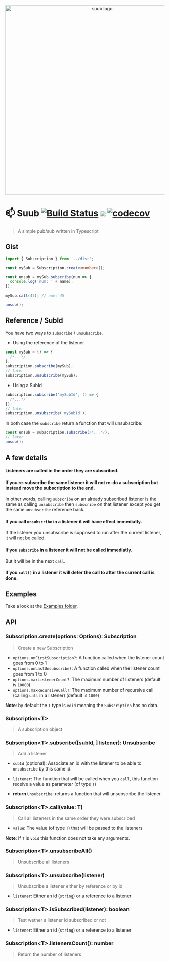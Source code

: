 <p align="center">
  <img src="https://github.com/etienne-dldc/suub/blob/master/design/logo.png" width="597" alt="suub logo">
</p>

# 📫 Suub [![Build Status](https://travis-ci.org/etienne-dldc/suub.svg?branch=master)](https://travis-ci.org/etienne-dldc/suub) [![](https://badgen.net/bundlephobia/minzip/suub)](https://bundlephobia.com/result?p=suub) [![codecov](https://codecov.io/gh/etienne-dldc/suub/branch/master/graph/badge.svg)](https://codecov.io/gh/etienne-dldc/suub)

> A simple pub/sub written in Typescript

## Gist

```ts
import { Subscription } from '../dist';

const mySub = Subscription.create<number>();

const unsub = mySub.subscribe(num => {
  console.log('num: ' + name);
});

mySub.call(45); // num: 45

unsub();
```

## Reference / SubId

You have two ways to `subscribe` / `unsubscribe`.

- Using the reference of the listener

```ts
const mySub = () => {
  /*...*/
};
subscription.subscribe(mySub);
// later
subscription.unsubscribe(mySub);
```

- Using a SubId

```ts
subscription.subscribe('mySubId', () => {
  /*...*/
});
// later
subscription.unsubscribe('mySubId');
```

In both case the `subscribe` return a function that will unsubscribe:

```ts
const unsub = subscription.subscribe(/*...*/);
// later
unsub();
```

## A few details

#### Listeners are called in the order they are subscribed.

#### If you re-subscribe the same listener it will not re-do a subscription but instead move the subscription to the end.

In other words, calling `subscribe` on an already subscribed listener is the same as calling `unsubscribe` then `subscribe` on that listener except you get the same `unsubscribe` reference back.

#### If you call `unsubscribe` in a listener it will have effect immediatly.

If the listener you unsubscribe is supposed to run after the current listener, it will not be called.

#### If you `subscribe` in a listener it will not be called immediatly.

But it will be in the next `call`.

#### If you `call()` in a listener it will defer the call to after the current call is done.

## Examples

Take a look at the [Examples folder](https://github.com/etienne-dldc/suub/tree/master/examples).

## API

### Subscription.create<T>(options: Options): Subscription<T>

> Create a new Subscription

- `options.onFirstSubscription?`: A function called when the listener count goes from 0 to 1
- `options.onLastUnsubscribe?`: A function called when the listener count goes from 1 to 0
- `options.maxListenerCount?`: The maximum number of listeners (default is `10000`)
- `options.maxRecursiveCall?`: The maximum number of recursive call (calling `call` in a listener) (default is `1000`)

**Note**: by default the `T` type is `void` meaning the `Subscription` has no data.

### Subscription&lt;T&gt;

> A subscription object

### Subscription&lt;T&gt;.subscribe([subId, ] listener): Unsubscribe

> Add a listener

- `subId` (optional): Associate an id with the listener to be able to `unsubscribe` by this same id.
- `listener`: The function that will be called when you `call`, this function receive a value as parameter (of type `T`)

- **return** `Unsubscribe`: returns a function that will unsubscribe the listener.

### Subscription&lt;T&gt;.call(value: T)

> Call all listeners in the same order they were subscribed

- `value`: The value (of type `T`) that will be passed to the listeners

**Note**: If `T` is `void` this function does not take any arguments.

### Subscription&lt;T&gt;.unsubscribeAll()

> Unsubscribe all listeners

### Subscription&lt;T&gt;.unsubscribe(listener)

> Unsubscribe a listener either by reference or by id

- `listener`: Either an id (`string`) or a reference to a listener

### Subscription&lt;T&gt;.isSubscribed(listener): boolean

> Test wether a listener id subscribed or not

- `listener`: Either an id (`string`) or a reference to a listener

### Subscription&lt;T&gt;.listenersCount(): number

> Return the number of listeners
